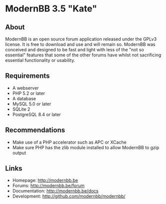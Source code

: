 ModernBB 3.5 "Kate"
===================

## About
ModernBB is an open source forum application released under the GPLv3 license. It is free to download and use and will remain so. ModernBB was conceived and designed to be fast and light with less of the "not so essential" features that some of the other forums have whilst not sacrificing essential functionality or usability.

## Requirements
 - A webserver
 - PHP 5.2 or later
 - A database
  - MySQL 5.0 or later 
  - SQLite 2
  - PostgreSQL 8.4 or later

## Recommendations
 - Make use of a PHP accelerator such as APC or XCache
 - Make sure PHP has the zlib module installed to allow ModernBB to gzip output

## Links
 - Homepage: http://modernbb.be
 - Forums: http://modernbb.be/forum
 - Documentation: http://modernbb.be/docs
 - Development: http://github.com/modernbb/modernbb/